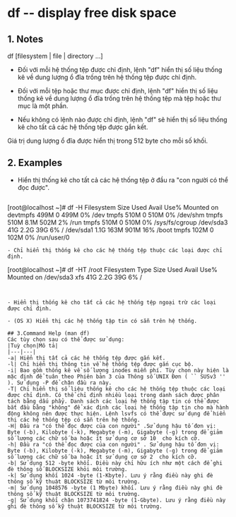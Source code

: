# df -- display free disk space

## 1. Notes
df [filesystem | file | directory ...]

- Đối với mỗi hệ thống tệp được chỉ định, lệnh "df" hiển thị số liệu thống kê về dung lượng ổ đĩa trống trên hệ thống tệp được chỉ định.

- Đối với mỗi tệp hoặc thư mục được chỉ định, lệnh "df" hiển thị số liệu thống kê về dung lượng ổ đĩa trống trên hệ thống tệp mà tệp hoặc thư mục là một phần.

- Nếu không có lệnh nào được chỉ định, lệnh "df" sẽ hiển thị số liệu thống kê cho tất cả các hệ thống tệp được gắn kết.

Giá trị dung lượng ổ đĩa được hiển thị trong 512 byte cho mỗi số khối.
## 2. Examples
- Hiển thị thống kê cho tất cả các hệ thống tệp ở đầu ra "con người có thể đọc được".

    ```
[root@localhost ~]# df -H
Filesystem      Size  Used Avail Use% Mounted on
devtmpfs        499M     0  499M   0% /dev
tmpfs           510M     0  510M   0% /dev/shm
tmpfs           510M  8.1M  502M   2% /run
tmpfs           510M     0  510M   0% /sys/fs/cgroup
/dev/sda3        41G  2.2G   39G   6% /
/dev/sda1       1.1G  163M  901M  16% /boot
tmpfs           102M     0  102M   0% /run/user/0
```
- Chỉ hiển thị thống kê cho các hệ thống tệp thuộc các loại được chỉ định.
```
[root@localhost ~]# df -HT /root
Filesystem     Type  Size  Used Avail Use% Mounted on
/dev/sda3      xfs    41G  2.2G   39G   6% /
```


- Hiển thị thống kê cho tất cả các hệ thống tệp ngoại trừ các loại được chỉ định.

- (OS X) Hiển thị các hệ thống tập tin có sẵn trên hệ thống.

## 3.Command Help (man df)
Các tùy chọn sau có thể được sử dụng:
|Tuỳ chọn|Mô tả|
|---|---|
-a| Hiển thị tất cả các hệ thống tệp được gắn kết.
-l| Chỉ hiển thị thông tin về hệ thống tệp được gắn cục bộ.
-i| Bao gồm thống kê về số lượng inodes miễn phí. Tùy chọn này hiện là mặc định để tuân theo Phiên bản 3 của Thông số UNIX Đơn ( `` SUSv3 '' ). Sử dụng -P để chặn đầu ra này.
-T| Chỉ hiển thị số liệu thống kê cho các hệ thống tệp thuộc các loại được chỉ định. Có thể chỉ định nhiều loại trong danh sách được phân tách bằng dấu phẩy. Danh sách các loại hệ thống tập tin có thể được bắt đầu bằng "không" để xác định các loại hệ thống tập tin cho mà hành động không nên được thực hiện. Lệnh lsvfs có thể được sử dụng để hiển thị các hệ thống tệp có sẵn trên hệ thống.
-H| Đầu ra "có thể đọc được của con người" .Sử dụng hậu tố đơn vị: Byte (-b), Kilobyte (-k), Megabyte (-m), Gigabyte (-g) trong để giảm số lượng các chữ số ba hoặc ít sử dụng cơ sở 10  cho kích cỡ.
-h| Đầu ra "có thể đọc được của con người" . Sử dụng hậu tố đơn vị: Byte (-b), Kilobyte (-k), Megabyte (-m), Gigabyte (-g) trong để giảm số lượng các chữ số ba hoặc ít sử dụng cơ sở 2  cho kích cỡ.
-b| Sử dụng 512 -byte khối. Điều này chỉ hữu ích như một cách để ghi đè thông số BLOCKSIZE khỏi môi trường.
-k| Sử dụng khối 1024 -byte (1-Kbyte). Lưu ý rằng điều này ghi đè thông số kỹ thuật BLOCKSIZE từ môi trường.
-m| Sử dụng 1048576 -byte (1 Mbyte) khối. Lưu ý rằng điều này ghi đè thông số kỹ thuật BLOCKSIZE từ môi trường.
-g| Sử dụng khối chặn 1073741824 -byte (1-Gbyte). Lưu ý rằng điều này ghi đè thông số kỹ thuật BLOCKSIZE từ môi trường.